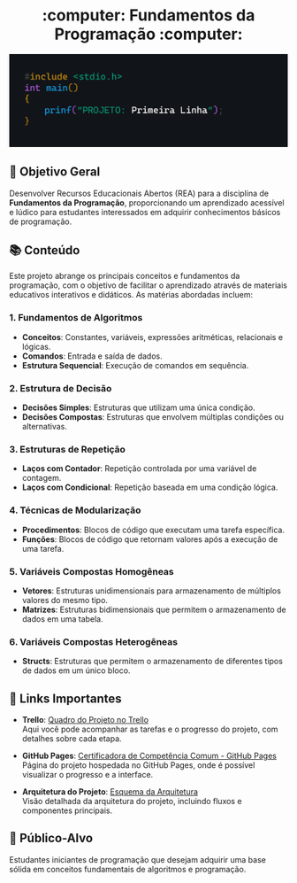 <div align="center">
  <h1> :computer: Fundamentos da Programação :computer: </h1>
  <img src="imgs/header.png" alt="header">
</div>

## :scroll: Objetivo Geral
Desenvolver Recursos Educacionais Abertos (REA) para a disciplina de **Fundamentos da Programação**, proporcionando um aprendizado acessível e lúdico para estudantes interessados em adquirir conhecimentos básicos de programação.

## :books: Conteúdo
Este projeto abrange os principais conceitos e fundamentos da programação, com o objetivo de facilitar o aprendizado através de materiais educativos interativos e didáticos. As matérias abordadas incluem:

### 1. Fundamentos de Algoritmos
- **Conceitos**: Constantes, variáveis, expressões aritméticas, relacionais e lógicas.
- **Comandos**: Entrada e saída de dados.
- **Estrutura Sequencial**: Execução de comandos em sequência.

### 2. Estrutura de Decisão 
- **Decisões Simples**: Estruturas que utilizam uma única condição.
- **Decisões Compostas**: Estruturas que envolvem múltiplas condições ou alternativas.

### 3. Estruturas de Repetição 
- **Laços com Contador**: Repetição controlada por uma variável de contagem.
- **Laços com Condicional**: Repetição baseada em uma condição lógica.

### 4. Técnicas de Modularização 
- **Procedimentos**: Blocos de código que executam uma tarefa específica.
- **Funções**: Blocos de código que retornam valores após a execução de uma tarefa.

### 5. Variáveis Compostas Homogêneas 
- **Vetores**: Estruturas unidimensionais para armazenamento de múltiplos valores do mesmo tipo.
- **Matrizes**: Estruturas bidimensionais que permitem o armazenamento de dados em uma tabela.

### 6. Variáveis Compostas Heterogêneas 
- **Structs**: Estruturas que permitem o armazenamento de diferentes tipos de dados em um único bloco.

## :link: Links Importantes

- **Trello**: [Quadro do Projeto no Trello](https://trello.com/b/bNK1RjRc/certificadora-de-compet%C3%AAncia-comum)  
  Aqui você pode acompanhar as tarefas e o progresso do projeto, com detalhes sobre cada etapa.

- **GitHub Pages**: [Certificadora de Competência Comum - GitHub Pages](https://marjorymell.github.io/certificadora-comum/)  
  Página do projeto hospedada no GitHub Pages, onde é possível visualizar o progresso e a interface.

- **Arquitetura do Projeto**: [Esquema da Arquitetura](https://www.canva.com/design/DAGTTeNgWuo/4IGV7oNWtkZBipjqdO88wQ/edit)  
  Visão detalhada da arquitetura do projeto, incluindo fluxos e componentes principais.


## :bust_in_silhouette:	Público-Alvo
Estudantes iniciantes de programação que desejam adquirir uma base sólida em conceitos fundamentais de algoritmos e programação.


